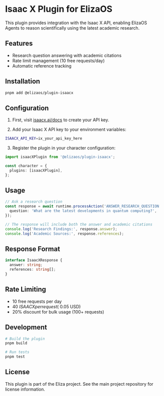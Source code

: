# Isaac X Plugin for ElizaOS

This plugin provides integration with the Isaac X API, enabling ElizaOS Agents to reason scientifically using the latest academic research.

## Features

- Research question answering with academic citations
- Rate limit management (10 free requests/day)
- Automatic reference tracking

## Installation

```bash
pnpm add @elizaos/plugin-isaacx
```

## Configuration

1. First, visit [isaacx.ai/docs](https://isaacx.ai/docs) to create your API key.

2. Add your Isaac X API key to your environment variables:

```bash
ISAACX_API_KEY=ix_your_api_key_here
```

3. Register the plugin in your character configuration:

```typescript
import isaacXPlugin from '@elizaos/plugin-isaacx';

const character = {
  plugins: [isaacXPlugin],
};
```

## Usage

```typescript
// Ask a research question
const response = await runtime.processAction('ANSWER_RESEARCH_QUESTION', {
  question: 'What are the latest developments in quantum computing?',
});

// The response will include both the answer and academic citations
console.log('Research Findings:', response.answer);
console.log('Academic Sources:', response.references);
```

## Response Format

```typescript
interface IsaacXResponse {
  answer: string;
  references: string[];
}
```

## Rate Limiting

- 10 free requests per day
- 40 $ISAACX per request (~$0.05 USD)
- 20% discount for bulk usage (100+ requests)

## Development

```bash
# Build the plugin
pnpm build

# Run tests
pnpm test
```

## License

This plugin is part of the Eliza project. See the main project repository for license information.
